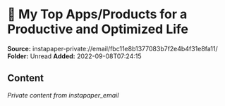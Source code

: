 # 🚀 My Top Apps/Products for a Productive and Optimized Life

**Source:** instapaper-private://email/fbc11e8b1377083b7f2e4b4f31e8fa11/
**Folder:** Unread
**Added:** 2022-09-08T07:24:15




## Content
*Private content from instapaper_email*

